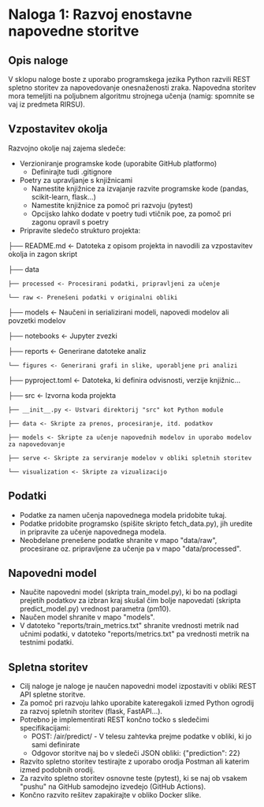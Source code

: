 # Naloga 1: Razvoj enostavne napovedne storitve

## Opis naloge
V sklopu naloge boste z uporabo programskega jezika Python razvili REST spletno storitev za napovedovanje onesnaženosti zraka. Napovedna storitev mora temeljiti na poljubnem algoritmu strojnega učenja (namig: spomnite se vaj iz predmeta RIRSU).

## Vzpostavitev okolja
Razvojno okolje naj zajema sledeče:
- Verzioniranje programske kode (uporabite GitHub platformo)
    - Definirajte tudi .gitignore
- Poetry za upravljanje s knjižnicami
    - Namestite knjižnice za izvajanje razvite programske kode (pandas, scikit-learn, flask...)
    - Namestite knjižnice za pomoč pri razvoju (pytest)
    - Opcijsko lahko dodate v poetry tudi vtičnik poe, za pomoč pri zagonu opravil s poetry
- Pripravite sledečo strukturo projekta:

├── README.md <- Datoteka z opisom projekta in navodili za vzpostavitev okolja in zagon skript

├── data

    ├── processed <- Procesirani podatki, pripravljeni za učenje

    └── raw <- Prenešeni podatki v originalni obliki

├── models <- Naučeni in serializirani modeli, napovedi modelov ali povzetki modelov

├── notebooks <- Jupyter zvezki

├── reports <- Generirane datoteke analiz

    └── figures <- Generirani grafi in slike, uporabljene pri analizi

├── pyproject.toml <- Datoteka, ki definira odvisnosti, verzije knjižnic...

├── src <- Izvorna koda projekta

    ├── __init__.py <- Ustvari direktorij "src" kot Python module

    ├── data <- Skripte za prenos, procesiranje, itd. podatkov

    ├── models <- Skripte za učenje napovednih modelov in uporabo modelov za napovedovanje

    ├── serve <- Skripte za serviranje modelov v obliki spletnih storitev

    └── visualization <- Skripte za vizualizacijo
## Podatki
- Podatke za namen učenja napovednega modela pridobite tukaj.
- Podatke pridobite programsko (spišite skripto fetch_data.py), jih uredite in pripravite za učenje napovednega modela.
- Neobdelane prenešene podatke shranite v mapo "data/raw", procesirane oz. pripravljene za učenje pa v mapo "data/processed".
## Napovedni model
- Naučite napovedni model (skripta train_model.py), ki bo na podlagi prejetih podatkov za izbran kraj skušal čim bolje napovedati (skripta predict_model.py) vrednost parametra (pm10).
- Naučen model shranite v mapo "models".
- V datoteko "reports/train_metrics.txt" shranite vrednosti metrik nad učnimi podatki, v datoteko "reports/metrics.txt" pa vrednosti metrik na testnimi podatki.
## Spletna storitev
- Cilj naloge je naloge je naučen napovedni model izpostaviti v obliki REST API spletne storitve.
- Za pomoč pri razvoju lahko uporabite kateregakoli izmed Python ogrodij za razvoj spletnih storitev (flask, FastAPI...).
- Potrebno je implementirati REST končno točko s sledečimi specifikacijami:
    - POST: /air/predict/ - V telesu zahtevka prejme podatke v obliki, ki jo sami definirate
    - Odgovor storitve naj bo v sledeči JSON obliki:
    {"prediction": 22}
- Razvito spletno storitev testirajte z uporabo orodja Postman ali katerim izmed podobnih orodij.
- Za razvito spletno storitev osnovne teste (pytest), ki se naj ob vsakem "pushu" na GitHub samodejno izvedejo (GitHub Actions).
- Končno razvito rešitev zapakirajte v obliko Docker slike.
